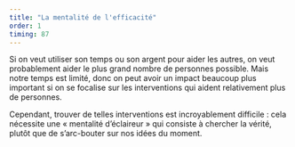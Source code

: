 ```yaml
---
title: "La mentalité de l'efficacité"
order: 1
timing: 87
---
```


Si on veut utiliser son temps ou son argent pour aider les autres, on veut probablement aider le plus grand nombre de personnes possible. Mais notre temps est limité, donc on peut avoir un impact beaucoup plus important si on se focalise sur les interventions qui aident relativement plus de personnes. 

Cependant, trouver de telles interventions est incroyablement difficile : cela nécessite une « mentalité d’éclaireur » qui consiste à chercher la vérité, plutôt que de s’arc-bouter sur nos idées du moment.
